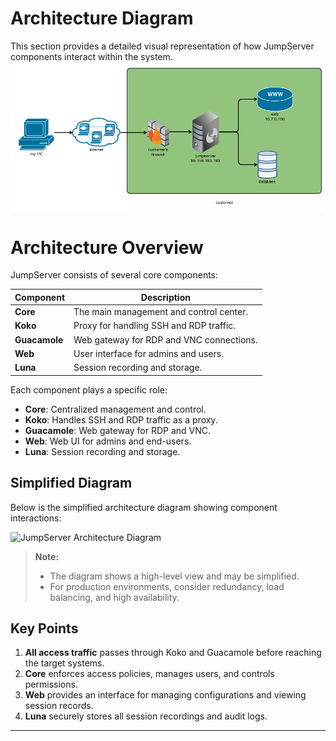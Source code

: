 
# Architecture Diagram
This section provides a detailed visual representation of how JumpServer components interact within the system.
![JumpServer Architecture](images/jump-server.png)
# Architecture Overview

JumpServer consists of several core components:

| Component     | Description                                |
|---------------|--------------------------------------------|
| **Core**      | The main management and control center.    |
| **Koko**      | Proxy for handling SSH and RDP traffic.    |
| **Guacamole** | Web gateway for RDP and VNC connections.   |
| **Web**       | User interface for admins and users.       |
| **Luna**      | Session recording and storage.             |

Each component plays a specific role:
- **Core**: Centralized management and control.
- **Koko**: Handles SSH and RDP traffic as a proxy.
- **Guacamole**: Web gateway for RDP and VNC.
- **Web**: Web UI for admins and end-users.
- **Luna**: Session recording and storage.

## Simplified Diagram
Below is the simplified architecture diagram showing component interactions:

![JumpServer Architecture Diagram](pic15.png)

> **Note:**  
> - The diagram shows a high-level view and may be simplified.  
> - For production environments, consider redundancy, load balancing, and high availability.

## Key Points
1. **All access traffic** passes through Koko and Guacamole before reaching the target systems.
2. **Core** enforces access policies, manages users, and controls permissions.
3. **Web** provides an interface for managing configurations and viewing session records.
4. **Luna** securely stores all session recordings and audit logs.

---

